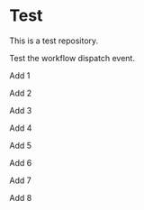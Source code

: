 # Test

This is a test repository.

Test the workflow dispatch event.

Add 1

Add 2

Add 3

Add 4

Add 5

Add 6


Add 7


Add 8